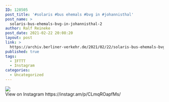 ```yaml
---
ID: 128505
post_title: '#solaris #bus ehemals #bvg in #johannisthal'
post_name: >
  solaris-bus-ehemals-bvg-in-johannisthal-2
author: Ralf Reineke
post_date: 2021-02-22 20:08:20
layout: post
link: >
  https://archiv.berliner-verkehr.de/2021/02/22/solaris-bus-ehemals-bvg-in-johannisthal-2/
published: true
tags:
  - IFTTT
  - Instagram
categories:
  - Uncategorized
---
```

<div><img src='https://scontent-iad3-1.cdninstagram.com/v/t51.29350-15/151429970_241583147593116_6564615120954460639_n.jpg?_nc_cat=106&ccb=3&_nc_sid=8ae9d6&_nc_ohc=kO8cQl9sB7gAX-pyDmV&_nc_ht=scontent-iad3-1.cdninstagram.com&oh=2a195a12c5681f05c926198659e5983b&oe=605A2F30' style='max-width:600px;' /><br/><div>View on Instagram https://instagr.am/p/CLmqROapfMs/</div></div>